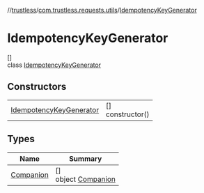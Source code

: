 //[trustless](../../../index.md)/[com.trustless.requests.utils](../index.md)/[IdempotencyKeyGenerator](index.md)

# IdempotencyKeyGenerator

[]\
class [IdempotencyKeyGenerator](index.md)

## Constructors

| | |
|---|---|
| [IdempotencyKeyGenerator](-idempotency-key-generator.md) | []<br>constructor() |

## Types

| Name | Summary |
|---|---|
| [Companion](-companion/index.md) | []<br>object [Companion](-companion/index.md) |
